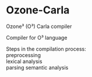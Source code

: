 # Ozone-Carla
Ozone³ (O³) Carla compiler

Compiler for O³ language 

Steps in the compilation process: <br>
  preprocessing <br>
  lexical analysis <br>
  parsing
  semantic analysis 
